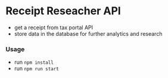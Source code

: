 # Receipt Reseacher API

- get a receipt from tax portal API
- store data in the database for further analytics and research

### Usage

- run `npm install`
- run `npm run start`